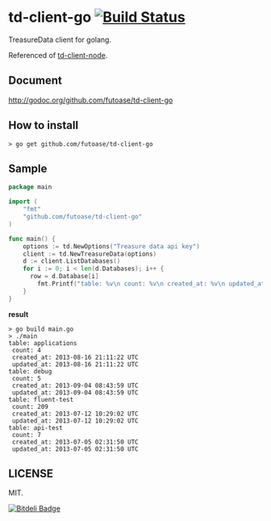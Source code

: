 td-client-go [![Build Status](https://travis-ci.org/futoase/td-client-go.png?branch=master)](https://travis-ci.org/futoase/td-client-go)
============

TreasureData client for golang.

Referenced of [td-client-node](https://github.com/treasure-data/td-client-node).

Document
--------

http://godoc.org/github.com/futoase/td-client-go

How to install
--------------

```
> go get github.com/futoase/td-client-go
```

Sample
------

```go
package main

import (
	"fmt"
	"github.com/futoase/td-client-go"
)

func main() {
	options := td.NewOptions("Treasure data api key")
	client := td.NewTreasureData(options)
	d := client.ListDatabases()
	for i := 0; i < len(d.Databases); i++ {
	  row = d.Database[i]
		fmt.Printf("table: %v\n count: %v\n created_at: %v\n updated_at: %v\n", row.Name, row.Count, row.Created_At, row.Updated_At)
	}
}
```

**result**

```
> go build main.go
> ./main
table: applications
 count: 4
 created_at: 2013-08-16 21:11:22 UTC
 updated_at: 2013-08-16 21:11:22 UTC
table: debug
 count: 5
 created_at: 2013-09-04 08:43:59 UTC
 updated_at: 2013-09-04 08:43:59 UTC
table: fluent-test
 count: 209
 created_at: 2013-07-12 10:29:02 UTC
 updated_at: 2013-07-12 10:29:02 UTC
table: api-test
 count: 7
 created_at: 2013-07-05 02:31:50 UTC
 updated_at: 2013-07-05 02:31:50 UTC
```

LICENSE
-------

MIT.


[![Bitdeli Badge](https://d2weczhvl823v0.cloudfront.net/futoase/td-client-go/trend.png)](https://bitdeli.com/free "Bitdeli Badge")

